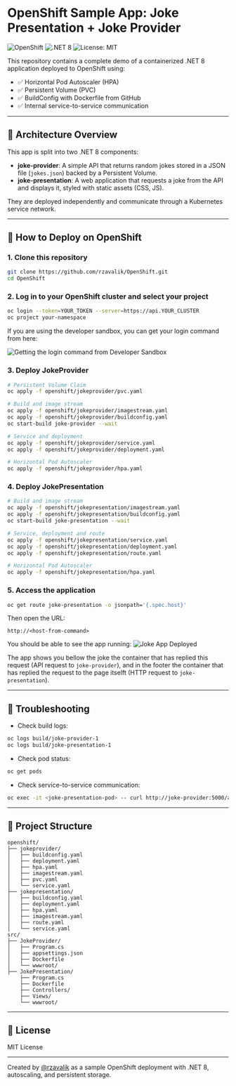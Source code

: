 # OpenShift Sample App: Joke Presentation + Joke Provider

![OpenShift](https://img.shields.io/badge/deployed%20on-OpenShift-red)
![.NET 8](https://img.shields.io/badge/.NET-8.0-blueviolet)
![License: MIT](https://img.shields.io/badge/license-MIT-green)


This repository contains a complete demo of a containerized .NET 8 application deployed to OpenShift using:

- ✅ Horizontal Pod Autoscaler (HPA)
- ✅ Persistent Volume (PVC)
- ✅ BuildConfig with Dockerfile from GitHub
- ✅ Internal service-to-service communication

---

## 🎯 Architecture Overview

This app is split into two .NET 8 components:

- **joke-provider**: A simple API that returns random jokes stored in a JSON file (`jokes.json`) backed by a Persistent Volume.
- **joke-presentation**: A web application that requests a joke from the API and displays it, styled with static assets (CSS, JS).

They are deployed independently and communicate through a Kubernetes service network.

---

## 🚀 How to Deploy on OpenShift

### 1. Clone this repository

```bash
git clone https://github.com/rzavalik/OpenShift.git
cd OpenShift
```

### 2. Log in to your OpenShift cluster and select your project

```bash
oc login --token=YOUR_TOKEN --server=https://api.YOUR_CLUSTER
oc project your-namespace
```

If you are using the developer sandbox, you can get your login command from here:

![Getting the login command from Developer Sandbox](https://github.com/user-attachments/assets/18e26fe0-c593-44d4-94e4-4cb46e967e74)


### 3. Deploy JokeProvider

```bash
# Persistent Volume Claim
oc apply -f openshift/jokeprovider/pvc.yaml

# Build and image stream
oc apply -f openshift/jokeprovider/imagestream.yaml
oc apply -f openshift/jokeprovider/buildconfig.yaml
oc start-build joke-provider --wait

# Service and deployment
oc apply -f openshift/jokeprovider/service.yaml
oc apply -f openshift/jokeprovider/deployment.yaml

# Horizontal Pod Autoscaler
oc apply -f openshift/jokeprovider/hpa.yaml
```

### 4. Deploy JokePresentation

```bash
# Build and image stream
oc apply -f openshift/jokepresentation/imagestream.yaml
oc apply -f openshift/jokepresentation/buildconfig.yaml
oc start-build joke-presentation --wait

# Service, deployment and route
oc apply -f openshift/jokepresentation/service.yaml
oc apply -f openshift/jokepresentation/deployment.yaml
oc apply -f openshift/jokepresentation/route.yaml

# Horizontal Pod Autoscaler
oc apply -f openshift/jokepresentation/hpa.yaml
```

### 5. Access the application

```bash
oc get route joke-presentation -o jsonpath='{.spec.host}'
```

Then open the URL:

```
http://<host-from-command>
```
You should be able to see the app running:
![Joke App Deployed](https://github.com/user-attachments/assets/93a02926-0c2f-474f-ba10-2f9ee7c89c7f)

The app shows you bellow the joke the container that has replied this request (API request to `joke-provider`), and in the footer the container that has replied the request to the page itselft (HTTP request to `joke-presentation`).

---

## 🧪 Troubleshooting

- Check build logs:
```bash
oc logs build/joke-provider-1
oc logs build/joke-presentation-1
```
- Check pod status:
```bash
oc get pods
```
- Check service-to-service communication:
```bash
oc exec -it <joke-presentation-pod> -- curl http://joke-provider:5000/api
```

---

## 📂 Project Structure

```text
openshift/
├── jokeprovider/
│   ├── buildconfig.yaml
│   ├── deployment.yaml
│   ├── hpa.yaml
│   ├── imagestream.yaml
│   ├── pvc.yaml
│   └── service.yaml
├── jokepresentation/
│   ├── buildconfig.yaml
│   ├── deployment.yaml
│   ├── hpa.yaml
│   ├── imagestream.yaml
│   ├── route.yaml
│   └── service.yaml
src/
├── JokeProvider/
│   ├── Program.cs
│   ├── appsettings.json
│   ├── Dockerfile
│   └── wwwroot/
├── JokePresentation/
    ├── Program.cs
    ├── Dockerfile
    ├── Controllers/
    ├── Views/
    └── wwwroot/
```

---

## 📜 License

MIT License

---

Created by [@rzavalik](https://github.com/rzavalik) as a sample OpenShift deployment with .NET 8, autoscaling, and persistent storage.
